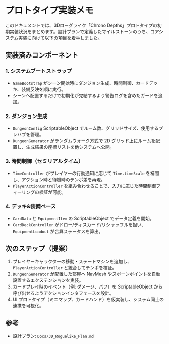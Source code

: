 # プロトタイプ実装メモ

このドキュメントでは、3Dローグライク「Chrono Depths」プロトタイプの初期実装状況をまとめます。設計プランで定義したマイルストーンのうち、コアシステム実装に向けて以下の項目を着手しました。

## 実装済みコンポーネント

### 1. システムブートストラップ
- `GameBootstrap` がシーン開始時にダンジョン生成、時間制御、カードデッキ、装備反映を順に実行。
- シーンへ配置するだけで初期化が完結するよう警告ログを含めたガードを追加。

### 2. ダンジョン生成
- `DungeonConfig` ScriptableObject でルーム数、グリッドサイズ、使用するプレハブを管理。
- `DungeonGenerator` がランダムウォーク方式で 2D グリッド上にルームを配置し、生成結果の座標リストを他システムへ公開。

### 3. 時間制御（セミリアルタイム）
- `TimeController` がプレイヤーの行動通知に応じて `Time.timeScale` を補間し、アクション時と待機時のテンポ差を再現。
- `PlayerActionController` を組み合わせることで、入力に応じた時間制御フィーリングの検証が可能。

### 4. デッキ&装備ベース
- `CardData` と `EquipmentItem` の ScriptableObject でデータ定義を開始。
- `CardDeckController` がドロー/ディスカード/リシャッフルを担い、`EquipmentLoadout` が合算ステータスを算出。

## 次のステップ（提案）
1. プレイヤーキャラクターの移動・ステートマシンを追加し、`PlayerActionController` と統合してテンポを検証。
2. `DungeonGenerator` が配置した部屋へ NavMesh やスポーンポイントを自動設置するエクステンションを実装。
3. カードプレイ時のイベント（例: ダメージ、バフ）を ScriptableObject から呼び出せるようアクションインタフェースを設計。
4. UI プロトタイプ（ミニマップ、カードハンド）を仮実装し、システム同士の連携を可視化。

## 参考
- 設計プラン: `Docs/3D_Roguelike_Plan.md`

